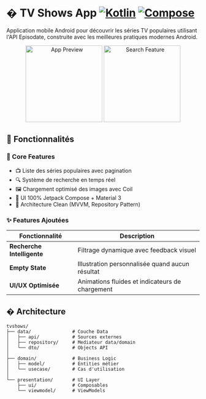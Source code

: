 # � TV Shows App [![Kotlin](https://img.shields.io/badge/Kotlin-1.9.0-blue.svg?logo=kotlin)](https://kotlinlang.org) [![Compose](https://img.shields.io/badge/Jetpack%20Compose-1.5.0-brightgreen)](https://developer.android.com/jetpack/compose)

Application mobile Android pour découvrir les séries TV populaires utilisant l'API Episodate, construite avec les meilleures pratiques modernes Android.

<p align="center">
  <img src="https://via.placeholder.com/300x600/5C6BC0/FFFFFF?text=App+Preview" width="200" alt="App Preview">
  <img src="https://via.placeholder.com/300x600/42A5F5/FFFFFF?text=Search+Feature" width="200" alt="Search Feature">
</p>

## 🌟 Fonctionnalités

### 🚀 Core Features
- 📺 Liste des séries populaires avec pagination
- 🔍 Système de recherche en temps réel
- 🖼️ Chargement optimisé des images avec Coil
- 📱 UI 100% Jetpack Compose + Material 3
- 💾 Architecture Clean (MVVM, Repository Pattern)

### ✨ Features Ajoutées
| Fonctionnalité | Description | 
|----------------|-------------|
| **Recherche Intelligente** | Filtrage dynamique avec feedback visuel |
| **Empty State** | Illustration personnalisée quand aucun résultat | 
| **UI/UX Optimisée** | Animations fluides et indicateurs de chargement |

## � Architecture

```plaintext
tvshows/
├── data/               # Couche Data
│   ├── api/            # Sources externes
│   ├── repository/     # Mediateur data/domain
│   └── dto/            # Objects API
│
├── domain/             # Business Logic
│   ├── model/          # Entities métier  
│   └── usecase/        # Cas d'utilisation
│
└── presentation/       # UI Layer
    ├── ui/             # Composables
    └── viewmodel/      # ViewModels
